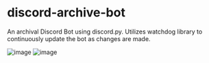 ﻿# discord-archive-bot

An archival Discord Bot using discord.py. Utilizes watchdog library to continuously update the bot as changes are made.

![image](https://github.com/user-attachments/assets/67eb2263-7574-4518-9e5a-ba62e0202144)
![image](https://github.com/user-attachments/assets/0aaf42c8-aaf7-4af8-8198-7d170f98dce5)
